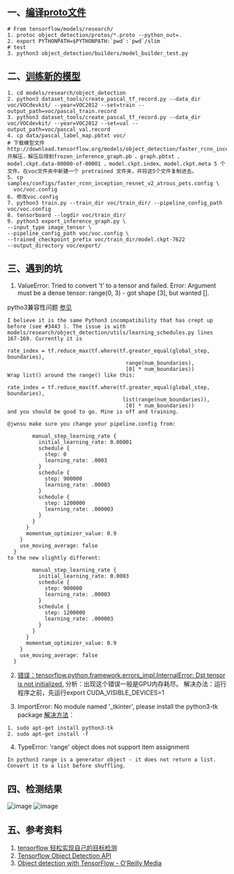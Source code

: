 ## 一、[编译proto文件](https://github.com/tensorflow/models/blob/master/research/object_detection/g3doc/installation.md)
```
# From tensorflow/models/research/
1. protoc object_detection/protos/*.proto --python_out=.
2. export PYTHONPATH=$PYTHONPATH:`pwd`:`pwd`/slim
# test
3. python3 object_detection/builders/model_builder_test.py
```
## 二、[训练新的模型](https://github.com/hzy46/Deep-Learning-21-Examples/blob/master/chapter_5/README.md)
```
1. cd models/research/object_detection
2. python3 dataset_tools/create_pascal_tf_record.py --data_dir voc/VOCdevkit/ --year=VOC2012 --set=train --output_path=voc/pascal_train.record
3. python3 dataset_tools/create_pascal_tf_record.py --data_dir voc/VOCdevkit/ --year=VOC2012 --set=val --output_path=voc/pascal_val.record
4. cp data/pascal_label_map.pbtxt voc/
# 下载模型文件http://download.tensorflow.org/models/object_detection/faster_rcnn_inception_resnet_v2_atrous_coco_11_06_2017.tar.gz
并解压，解压后得到frozen_inference_graph.pb 、graph.pbtxt 、model.ckpt.data-00000-of-00001 、model.ckpt.index、model.ckpt.meta 5 个文件。在voc文件夹中新建一个 pretrained 文件夹，并将这5个文件复制进去。 
5. cp samples/configs/faster_rcnn_inception_resnet_v2_atrous_pets.config \
  voc/voc.config
6. 修改voc.config
7. python3 train.py --train_dir voc/train_dir/ --pipeline_config_path voc/voc.config
8. tensorboard --logdir voc/train_dir/
9. python3 export_inference_graph.py \ 
--input_type image_tensor \ 
--pipeline_config_path voc/voc.config \
--trained_checkpoint_prefix voc/train_dir/model.ckpt-7622
--output_directory voc/export/
```
## 三、遇到的坑
1. ValueError: Tried to convert 't' to a tensor and failed. Error: Argument must be a dense tensor: range(0, 3) - got shape [3], but wanted [].

pytho3兼容性问题
[参见](https://github.com/tensorflow/models/issues/3752)
```
I believe it is the same Python3 incompatibility that has crept up before (see #3443 ). The issue is with models/research/object_detection/utils/learning_schedules.py lines 167-169. Currently it is

rate_index = tf.reduce_max(tf.where(tf.greater_equal(global_step, boundaries),
                                      range(num_boundaries),
                                      [0] * num_boundaries))
Wrap list() around the range() like this:

rate_index = tf.reduce_max(tf.where(tf.greater_equal(global_step, boundaries),
                                     list(range(num_boundaries)),
                                      [0] * num_boundaries))
and you should be good to go. Mine is off and training.

@jwnsu make sure you change your pipeline.config from:

        manual_step_learning_rate {
          initial_learning_rate: 0.00001
          schedule {
            step: 0
            learning_rate: .0003
          }
          schedule {
            step: 900000
            learning_rate: .00003
          }
          schedule {
            step: 1200000
            learning_rate: .000003
          }
        }
      }
      momentum_optimizer_value: 0.9
    }
    use_moving_average: false
  }
to the new slightly different:

        manual_step_learning_rate {
          initial_learning_rate: 0.0003
          schedule {
            step: 900000
            learning_rate: .00003
          }
          schedule {
            step: 1200000
            learning_rate: .000003
          }
        }
      }
      momentum_optimizer_value: 0.9
    }
    use_moving_average: false
  }
```
2. [错误：tensorflow.python.framework.errors_impl.InternalError: Dst tensor is not initialized.](http://blog.sina.com.cn/s/blog_92d2c5e10102xhxj.html)
分析：出现这个错误一般是GPU内存耗尽。
解决办法：运行程序之前，先运行export CUDA_VISIBLE_DEVICES=1

3. ImportError: No module named '_tkinter', please install the python3-tk package
[解决方法](https://blog.csdn.net/qq_18293213/article/details/74483516)：
```
1. sudo apt-get install python3-tk 
2. sudo apt-get install -f 
```
4. TypeError: 'range' object does not support item assignment
```
In python3 range is a generator object - it does not return a list. Convert it to a list before shuffling.
```
## 四、检测结果
![image](http://m.qpic.cn/psb?/V13EpJbL3HbDX9/jsu8LOoB6UK628tijd02h3aO5kvAa45rfZwzOwzNPGE!/b/dFcAAAAAAAAA&bo=9AHVAQAAAAADBwM!&rf=viewer_4)
![image](http://m.qpic.cn/psb?/V13EpJbL3HbDX9/Rw*VMOSIx.sidQX8AVbZN6wuGLUYYdKD.3RUNcTCxKk!/b/dC8BAAAAAAAA&bo=TgHVAQAAAAADB7k!&rf=viewer_4)

## 五、参考资料
1. [tensorflow 轻松实现自己的目标检测](https://blog.csdn.net/wangjian1204/article/details/79124018)
2. [Tensorflow Object Detection API](https://github.com/tensorflow/models/tree/master/research/object_detection)
3. [Object detection with TensorFlow - O'Reilly Media](https://www.oreilly.com/ideas/object-detection-with-tensorflow)
